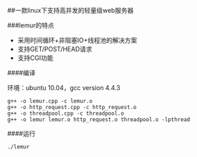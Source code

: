 ##一款linux下支持高并发的轻量级web服务器

###lemur的特点
- 采用时间循环+非阻塞IO+线程池的解决方案
- 支持GET/POST/HEAD请求
- 支持CGI功能

####编译

环境：ubuntu 10.04，gcc version 4.4.3
```
g++ -o lemur.cpp -c lemur.o
g++ -o http_request.cpp -c http_request.o
g++ -o threadpool.cpp -c threadpool.o
g++ -o lemur lemur.o http_request.o threadpool.o -lpthread
```
####运行
```
./lemur
```

